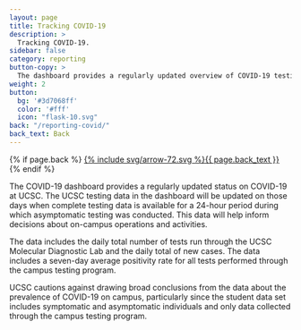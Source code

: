 ```yaml
---
layout: page
title: Tracking COVID-19
description: >
  Tracking COVID-19.  
sidebar: false
category: reporting
button-copy: >
  The dashboard provides a regularly updated overview of COVID-19 testing at UCSC
weight: 2
button:
  bg: '#3d7068ff'
  color: '#fff'
  icon: "flask-10.svg"
back: "/reporting-covid/"
back_text: Back
---
```

  {% if page.back %}
<a href="{{ page.back }}" class="pill tracking-back">{% include svg/arrow-72.svg %}{{ page.back_text }}</a>
{% endif %}

The COVID-19 dashboard provides a regularly updated status on COVID-19 at UCSC. The UCSC testing data in the dashboard will be updated on those days when complete testing data is available for a 24-hour period during which asymptomatic testing was conducted. This data will help inform decisions about on-campus operations and activities.

The data includes the daily total number of tests run through the UCSC Molecular Diagnostic Lab and the daily total of new cases. The data includes a seven-day average positivity rate for all tests performed through the campus testing program.

UCSC cautions against drawing broad conclusions from the data about the prevalence of COVID-19 on campus, particularly since the student data set includes symptomatic and asymptomatic individuals and only data collected through the campus testing program.

<script type='text/javascript' src='https://visualizedata.ucop.edu/javascripts/api/viz_v1.js'></script><div class='tableauPlaceholder' style='width: 1000px; height: 850px;'><object class='tableauViz' width='1000px' height='850px' style='display:none;'><param name='host_url' value='https%3A%2F%2Fvisualizedata.ucop.edu%2F' /> <param name='embed_code_version' value='3' /> <param name='site_root' value='&#47;t&#47;UCSCpublic' /><param name='name' value='COVID-19TestingDashboardUCSC&#47;COVID-19Graphs' /><param name='tabs' value='yes' /><param name='toolbar' value='yes' /><param name='showAppBanner' value='true' /><param name='display_count' value='n' /><param name='isGuestRedirectFromVizportal' value='y' /></object></div>
